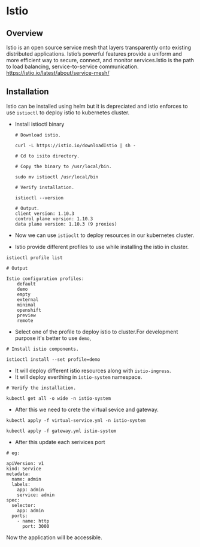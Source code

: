 # Istio

## Overview

Istio is an open source service mesh that layers transparently onto existing distributed applications. Istio’s powerful features provide a uniform and more efficient way to secure, connect, and monitor services.Istio is the path to load balancing, service-to-service communication.
https://istio.io/latest/about/service-mesh/

## Installation

Istio can be installed using helm but it is depreciated and istio enforces to use `istioctl` to deploy istio to kubernetes cluster.

- Install istioctl binary

  ```
  # Download istio.

  curl -L https://istio.io/downloadIstio | sh -

  # Cd to isito directory.

  # Copy the binary to /usr/local/bin.

  sudo mv istioctl /usr/local/bin

  # Verify installation.

  istioctl --version

  # Output.
  client version: 1.10.3
  control plane version: 1.10.3
  data plane version: 1.10.3 (9 proxies)
  ```

- Now we can use `istioclt` to deploy resources in our kubernetes cluster.
- Istio provide different profiles to use while installing the istio in cluster.

```
istioctl profile list

# Output

Istio configuration profiles:
    default
    demo
    empty
    external
    minimal
    openshift
    preview
    remote
```

- Select one of the profile to deploy istio to cluster.For development purpose it's better to use `demo`,

```
# Install istio components.

istioctl install --set profile=demo
```

- It will deploy different istio resources along with `istio-ingress`.
- It will deploy everthing in `istio-system` namespace.

```
# Verify the installation.

kubectl get all -o wide -n istio-system
```

- After this we need to crete the virtual sevice and gateway.

```
kubectl apply -f virtual-service.yml -n istio-system

kubectl apply -f gateway.yml istio-system
```

- After this update each serivices port

```
# eg:

apiVersion: v1
kind: Service
metadata:
  name: admin
  labels:
    app: admin
    service: admin
spec:
  selector:
    app: admin
  ports:
    - name: http
      port: 3000
```

Now the application will be accessible.
